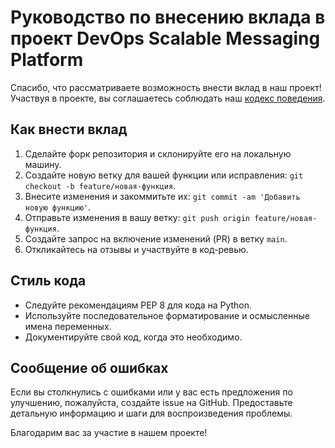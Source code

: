 # Руководство по внесению вклада в проект DevOps Scalable Messaging Platform

Спасибо, что рассматриваете возможность внести вклад в наш проект! Участвуя в проекте, вы соглашаетесь соблюдать наш [кодекс поведения](/CODE_OF_CONDUCT.md).

## Как внести вклад

1. Сделайте форк репозитория и склонируйте его на локальную машину.
2. Создайте новую ветку для вашей функции или исправления: `git checkout -b feature/новая-функция`.
3. Внесите изменения и закоммитьте их: `git commit -am 'Добавить новую функцию'`.
4. Отправьте изменения в вашу ветку: `git push origin feature/новая-функция`.
5. Создайте запрос на включение изменений (PR) в ветку `main`.
6. Откликайтесь на отзывы и участвуйте в код-ревью.

## Стиль кода

- Следуйте рекомендациям PEP 8 для кода на Python.
- Используйте последовательное форматирование и осмысленные имена переменных.
- Документируйте свой код, когда это необходимо.

## Сообщение об ошибках

Если вы столкнулись с ошибками или у вас есть предложения по улучшению, пожалуйста, создайте issue на GitHub. Предоставьте детальную информацию и шаги для воспроизведения проблемы.

Благодарим вас за участие в нашем проекте!
